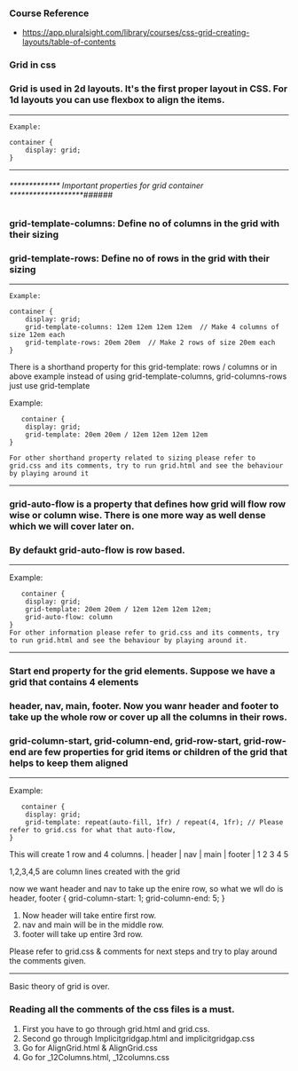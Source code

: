 ### Course Reference ####
* https://app.pluralsight.com/library/courses/css-grid-creating-layouts/table-of-contents

### Grid in css

### Grid is used in 2d layouts. It's the first proper layout in CSS. For 1d layouts you can use flexbox to align the items. ###
****
    Example:
    
    container {
        display: grid;
    }
***

###### ************* Important properties for grid container *******************######   

### grid-template-columns: Define no of columns in the grid with their sizing
### grid-template-rows: Define no of rows in the grid with their sizing

***
    Example:
    
    container {
        display: grid;
        grid-template-columns: 12em 12em 12em 12em  // Make 4 columns of size 12em each
        grid-template-rows: 20em 20em  // Make 2 rows of size 20em each
    }

   There is a shorthand property for this grid-template: rows / columns 
   or in above example instead of using grid-template-columns, grid-columns-rows just use grid-template  

   Example:

       container {
        display: grid;
        grid-template: 20em 20em / 12em 12em 12em 12em  
    }

    For other shorthand property related to sizing please refer to grid.css and its comments, try to run grid.html and see the behaviour by playing around it

***


### grid-auto-flow is a property that defines how grid will flow row wise or column wise. There is one more way as well dense which we will cover later on. 
### By defaukt grid-auto-flow is row based.
***
   
   Example:

       container {
        display: grid;
        grid-template: 20em 20em / 12em 12em 12em 12em;
        grid-auto-flow: column  
    }
    For other information please refer to grid.css and its comments, try to run grid.html and see the behaviour by playing around it.

***

### Start end property for the grid elements. Suppose we have a grid that contains 4 elements
### header, nav, main, footer. Now you wanr header and footer to take up the whole row or cover up all the columns in their rows.
### grid-column-start, grid-column-end, grid-row-start, grid-row-end are few properties for grid items or children of the grid that helps to keep them aligned
*****
   
   Example:

       container {
        display: grid;
        grid-template: repeat(auto-fill, 1fr) / repeat(4, 1fr); // Please refer to grid.css for what that auto-flow, 
    }

This will create 1 row and 4 columns.
|   header  |   nav   |  main  |  footer   |
1           2         3        4           5

1,2,3,4,5 are column lines created with the grid

now we want header and nav to take up the enire row, so what we wll do is
header, footer {
    grid-column-start: 1;
    grid-column-end: 5;
}

1. Now header will take entire first row.
2. nav and main will be in the middle row.
3. footer will take up entire 3rd row.


Please refer to grid.css & comments for next steps and try to play around the comments given.


****

Basic theory of grid is over.
### Reading all the comments of the css files is a must.
1. First you have to go through grid.html and grid.css. 
2. Second go through Implicitgridgap.html and implicitgridgap.css
3. Go for AlignGrid.html & AlignGrid.css
4. Go for _12Columns.html, _12columns.css